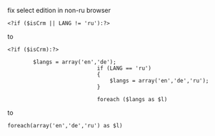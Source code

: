 fix select edition in non-ru browser

```
<?if ($isCrm || LANG != 'ru'):?>
```
to
```
<?if ($isCrm):?>
```
```
		$langs = array('en','de');
							if (LANG == 'ru')
							{
								$langs = array('en','de','ru');
							}
								
							foreach ($langs as $l)
```
to
```
foreach(array('en','de','ru') as $l)
```
